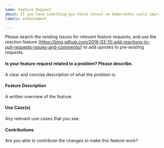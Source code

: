 ```yaml
---
name: Feature Request
about: If you have something you think Consul on Kubernetes could improve or add support for.
labels: enhancement

---
```


Please search the existing issues for relevant feature requests, and use the reaction feature (https://blog.github.com/2016-03-10-add-reactions-to-pull-requests-issues-and-comments/) to add upvotes to pre-existing requests.

#### Is your feature request related to a problem? Please describe.

A clear and concise description of what the problem is.

#### Feature Description

A written overview of the feature.

#### Use Case(s)

Any relevant use-cases that you see.

#### Contributions

Are you able to contribute the changes to make this feature work?

